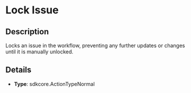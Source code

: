 
# Lock Issue

## Description

Locks an issue in the workflow, preventing any further updates or changes until it is manually unlocked.

## Details

- **Type**: sdkcore.ActionTypeNormal
